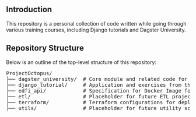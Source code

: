 ## Introduction
This repository is a personal collection of code written while going through various training courses, including Django tutorials and Dagster University.

## Repository Structure
Below is an outline of the top-level structure of this repository:

<pre>
ProjectOctopus/
├── dagster_university/  # Core module and related code for Dagster University.
├── django_tutorial/     # Application and exercises from the Django tutorial.
├── edfi_api/            # Specification for Docker Image for Ed-Fi API
├── etl/                 # Placeholder for future ETL projects
├── terraform/           # Terraform configurations for deploying Ed-FI ODS and API
├── utils/               # Placeholder for future utility scripts and helpers
</pre>